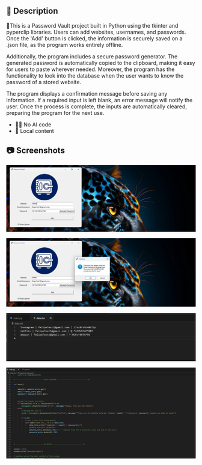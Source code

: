 ## 📄 Description

🔐This is a Password Vault project built in Python using the tkinter and pyperclip libraries. Users can add websites, usernames, and passwords. 
Once the 'Add' button is clicked, the information is securely saved on a .json file, as the program works entirely offline.

Additionally, the program includes a secure password generator. 
The generated password is automatically copied to the clipboard, making it easy for users to paste wherever needed.
Moreover, the program has the functionality to look into the database when the user wants to know the password of a stored website.   

The program displays a confirmation message before saving any information. 
If a required input is left blank, an error message will notify the user. 
Once the process is complete, the inputs are automatically cleared, preparing the program for the next use.

* 🚫🤖 No AI code 
* 📁 Local content


## 📷 Screenshots

![Screenshot1](screenshots/Screenshot1.webp)

![Screenshot2](screenshots/Screenshot2.webp)

![Screenshot3](screenshots/Screenshot3.webp)

![Screenshot4](screenshots/Screenshot4.webp)



  




